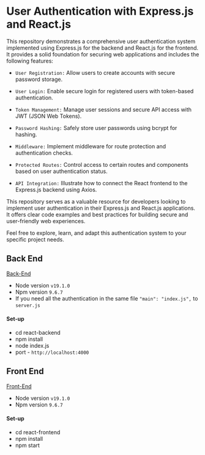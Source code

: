 # User Authentication with Express.js and React.js

This repository demonstrates a comprehensive user authentication system implemented using Express.js for the backend and React.js for the frontend. It provides a solid foundation for securing web applications and includes the following features:

* `User Registration:` Allow users to create accounts with secure password storage.

* `User Login:` Enable secure login for registered users with token-based authentication.

* `Token Management:` Manage user sessions and secure API access with JWT (JSON Web Tokens).

* `Password Hashing:` Safely store user passwords using bcrypt for hashing.

* `Middleware:` Implement middleware for route protection and authentication checks.

* `Protected Routes:` Control access to certain routes and components based on user authentication status.

* `API Integration:` Illustrate how to connect the React frontend to the Express.js backend using Axios.

This repository serves as a valuable resource for developers looking to implement user authentication in their Express.js and React.js applications. It offers clear code examples and best practices for building secure and user-friendly web experiences.

Feel free to explore, learn, and adapt this authentication system to your specific project needs.

## Back End

[Back-End](express-backend/BACKEND.md)

* Node version `v19.1.0`
* Npm version `9.6.7`
* If you need all the authentication in the same file `"main": "index.js",` to `server.js`

#### Set-up

* cd react-backend
* npm install
* node index.js
* port - `http://localhost:4000`

## Front End

[Front-End](react-frontend/FRONTEND.md)

* Node version `v19.1.0`
* Npm version `9.6.7`

#### Set-up

* cd react-frontend
* npm install
* npm start